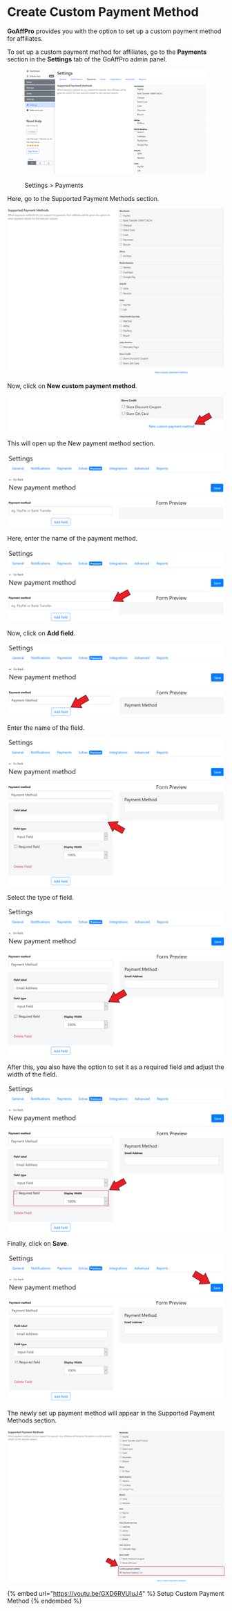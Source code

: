 # Create Custom Payment Method

**GoAffPro** provides you with the option to set up a custom payment method for affiliates.

To set up a custom payment method for affiliates, go to the **Payments** section in the **Settings** tab of the GoAffPro admin panel.

<figure><img src="../../../.gitbook/assets/image (72).png" alt=""><figcaption><p>Settings > Payments </p></figcaption></figure>

Here, go to the Supported Payment Methods section.

![Supported Payment Methods](<../../../.gitbook/assets/image (2474).png>)

Now, click on **New custom payment method**.

![Click on New custom payment method](<../../../.gitbook/assets/Screenshot 2020-10-05 173800.png>)

This will open up the New payment method section.

![New payment method](<../../../.gitbook/assets/image (3156).png>)

Here, enter the name of the payment method.

![Enter the name of the payment method](<../../../.gitbook/assets/Screenshot 2020-10-05 173959.png>)

Now, click on **Add field**.

![Click on Add field](<../../../.gitbook/assets/Screenshot 2020-10-05 174243.png>)

Enter the name of the field.

![Enter the name of the field](<../../../.gitbook/assets/Screenshot 2020-10-05 174529.png>)

Select the type of field.

![Select the type of field](<../../../.gitbook/assets/Screenshot 2020-10-05 183448 (1).png>)

After this, you also have the option to set it as a required field and adjust the width of the field.

![Set the field as required & adjust the field width](<../../../.gitbook/assets/Screenshot 2020-10-05 183448.png>)

Finally, click on **Save**.

![Click on Save](<../../../.gitbook/assets/Screenshot 2020-10-05 183839.png>)

The newly set up payment method will appear in the Supported Payment Methods section.

![](<../../../.gitbook/assets/Screenshot 2020-10-05 184149.png>)

{% embed url="https://youtu.be/GXD6RVUluJ4" %}
Setup Custom Payment Method
{% endembed %}
